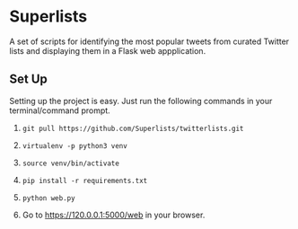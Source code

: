 # Superlists

A set of scripts for identifying the most popular tweets from curated Twitter lists and displaying them in a Flask web appplication.


## **Set Up**

Setting up the project is easy. Just run the following commands in your terminal/command prompt.

1. `git pull https://github.com/Superlists/twitterlists.git`

2. `virtualenv -p python3 venv`
	
3. `source venv/bin/activate`

4. `pip install -r requirements.txt`

5. `python web.py`

6.  Go to https://120.0.0.1:5000/web in your browser.